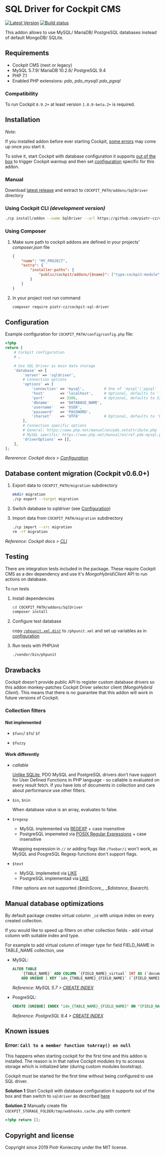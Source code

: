 # SQL Driver for Cockpit CMS

[![Latest Version](https://img.shields.io/packagist/v/piotr-cz/cockpit-sql-driver?style=flat-square&sort=semver)](https://packagist.org/packages/piotr-cz/cockpit-sql-driver)
[![Build status](https://img.shields.io/travis/piotr-cz/cockpit-sql-driver?style=flat-square)](https://travis-ci.org/piotr-cz/cockpit-sql-driver)

This addon allows to use MySQL/ MariaDB/ PostgreSQL databases instead of default MongoDB/ SQLite.


## Requirements

- Cockpit CMS (next or legacy)
- MySQL 5.7.9/ MariaDB 10.2.6/ PostgreSQL 9.4
- PHP 7.1
- Enabled PHP extensions: *pdo*, *pdo_mysql*/ *pdo_pgsql*


### Compatibility

To run Cockpit `0.9.2+` at least version `1.0.0-beta.2+` is required.


## Installation

_Note:_

If you installed addon before ever starting Cockpit, [some errors](#error-call-to-a-member-function-toarray-on-null) may come up once you start it.

To solve it, start Cockpit with database configuration it supports [out of the box](https://getcockpit.com/documentation/reference/configuration) to trigger Cockpit warmup and then set [configuration](#configuration) specific for this addon.


### Manual

Download [latest release](https://github.com/piotr-cz/cockpit-sql-driver/releases/latest) and extract to `COCKPIT_PATH/addons/SqlDriver` directory


### Using Cockpit CLI _(development version)_

```sh
./cp install/addon --name SqlDriver --url https://github.com/piotr-cz/cockpit-sql-driver/archive/master.zip
```


### Using Composer

1. Make sure path to cockpit addons are defined in your projects' _composer.json_ file

   ```json
   {
       "name": "MY_PROJECT",
       "extra": {
           "installer-paths": {
               "public/cockpit/addons/{$name}": ["type:cockpit-module"]
           }
       }
   }
   ```

2. In your project root run command

   ```sh
   composer require piotr-cz/cockpit-sql-driver
   ```


## Configuration

Example configuration for `COCKPIT_PATH/config/config.php` file:

```php
<?php
return [
    # Cockpit configuration
    # …

    # Use SQL Driver as main data storage
    'database' => [
        'server' => 'sqldriver',
        # Connection options
        'options' => [
            'connection' => 'mysql',         # One of 'mysql'|'pgsql'
            'host'       => 'localhost',     # Optional, defaults to 'localhost'
            'port'       => 3306,            # Optional, defaults to 3306 (MySQL) or 5432 (PostgreSQL)
            'dbname'     => 'DATABASE_NAME',
            'username'   => 'USER',
            'password'   => 'PASSWORD',
            'charset'    => 'UTF8'           # Optional, defaults to 'UTF8'
        ],
        # Connection specific options
        # General: https://www.php.net/manual/en/pdo.setattribute.php
        # MySQL specific: https://www.php.net/manual/en/ref.pdo-mysql.php#pdo-mysql.constants
        'driverOptions' => [],
    ],
];
```

_Rererence: Cockpit docs > [Configuration](https://getcockpit.com/documentation/reference/configuration)_


## Database content migration (Cockpit v0.6.0+)

1. Export data to `COCKPIT_PATH/migration` subdirectory

   ```sh
   mkdir migration
   ./cp export --target migration
   ```

2. Switch database to _sqldriver_ (see [Configuration](#configuration))

3. Import data from `COCKPIT_PATH/migration` subdirectory

   ```sh
   ./cp import --src migration
   rm -rf migration
   ```

_Reference: Cockpit docs > [CLI](https://getcockpit.com/documentation/reference/CLI)_


## Testing

There are integration tests included in the package.
These require Cockpit CMS as a dev dependency and use it's _MongoHybrid\Client_ API to run actions on database.

To run tests

1. Install dependencies

   ```sh
   cd COCKPIT_PATH/addons/SqlDriver
   composer install
   ```

2. Configure test database

   copy [`/phpunit.xml.dist`](./phpunit.xml.dist) to `/phpunit.xml` and set up variables as in [configuration](#configuration)

3. Run tests with PHPUnit

   ```sh
   ./vendor/bin/phpunit
   ```


## Drawbacks

Cockpit doesn't provide public API to register custom database drivers so this addon monkey-patches Cockpit Driver selector client (_MongoHybrid Client_).
This means that there is no guarantee that this addon will work in future versions of Cockpit.


### Collection filters

#### Not implemented

- `$func`/ `$fn`/ `$f`

- `$fuzzy`


#### Work differently

- _callable_

  [Unlike SQLite](https://www.php.net/manual/en/pdo.sqlitecreatefunction.php), PDO MySQL and PostgreSQL drivers don't have support for User Defined Functions in PHP language - so callable is evaluated on every result fetch.
  If you have lots of documents in collection and care about performance use other filters.

- `$in`, `$nin`

  When database value is an array, evaluates to false.

- `$regexp`
  - MySQL implemented via [REGEXP](https://dev.mysql.com/doc/refman/5.7/en/regexp.html) + case insensitive
  - PostgreSQL impemeted via [POSIX Regular Expressions](https://www.postgresql.org/docs/9.4/functions-matching.html#FUNCTIONS-POSIX-REGEXP) + case insensitive

  Wrapping expression in `//` or adding flags like `/foobar/i` won't work, as MySQL and PosgreSQL Regexp functions don't support flags.

- `$text`
  - MySQL implemeted via [LIKE](https://dev.mysql.com/doc/refman/5.7/en/string-comparison-functions.html#operator_like)
  - PostgreSQL implementad via [LIKE](https://www.postgresql.org/docs/9.4/functions-matching.html#FUNCTIONS-LIKE)

  Filter options are not supported (_$minScore_, _$distance_, _$search_).


## Manual database optimizations

By default package creates virtual column `_id` with unique index on every created collection.

If you would like to speed up filters on other collection fields - add virtual column with suitable index and type.

For example to add virtual column of integer type for field FIELD_NAME in TABLE_NAME collection, use

- MySQL:

  ```sql
  ALTER TABLE
      `{TABLE_NAME}` ADD COLUMN `{FIELD_NAME}_virtual` INT AS (`document` ->> '$.{FIELD_NAME}') NOT NULL,
      ADD UNIQUE | KEY `idx_{TABLE_NAME}_{FIELD_NAME}` (`{FIELD_NAME}_virtual`);
  ```

  _Reference: MySQL 5.7 > [CREATE INDEX](https://dev.mysql.com/doc/refman/5.7/en/create-index.html)_

- PosgreSQL:

  ```sql
  CREATE [UNIQUE] INDEX "idx_{TABLE_NAME}_{FIELD_NAME}" ON "{FIELD_NAME}" ((("document" ->> '{FIELD_NAME}')::int));
  ```

  _Reference: PostgreSQL 9.4 > [CREATE INDEX](https://www.postgresql.org/docs/9.4/sql-createindex.html)_


## Known issues

### Error: `Call to a member function toArray() on null`

This happens when starting cockpit for the first time and this addon is installed.
The reason is in that native Cockpit modules try to accesss storage which is initialized later (during custom modules bootstrap).

Cockpit must be started for the first time without being configured to use SQL driver.

**Solution 1**
Start Cockpit with database configuration it supports out of the box and than switch to `sqldriver` as described [here](#configuration)

**Solution 2**
Manually create file `COCKPIT_STORAGE_FOLDER/tmp/webhooks.cache.php` with content

```php
<?php return [];
```


## Copyright and license

Copyright since 2019 Piotr Konieczny under the MIT license.
